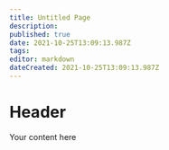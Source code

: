 ```yaml
---
title: Untitled Page
description: 
published: true
date: 2021-10-25T13:09:13.987Z
tags: 
editor: markdown
dateCreated: 2021-10-25T13:09:13.987Z
---
```


# Header
Your content here